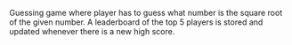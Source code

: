 Guessing game where player has to guess what number is the square root of the given number. A leaderboard of the top 5 players is stored and updated whenever there is a new high score.
